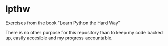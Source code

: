 # lpthw
Exercises from the book "Learn Python the Hard Way"

There is no other purpose for this repository than to keep my code backed up, easily accesible and my progress accountable.  
